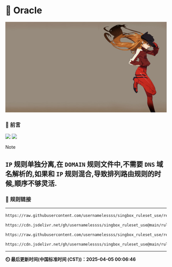 
# 🧸 Oracle
![](https://raw.githubusercontent.com/usernamelessss/picture-bed/main/images/202504042256831.jpg)
### 📣 前言
![](https://shields.io/badge/-移除重复规则-ff69b4) ![](https://shields.io/badge/-IP&nbsp;规则单独存放不与&nbsp;DOMAIN&nbsp;等混合-green)
> [!NOTE]
**`IP` 规则单独分离,在 `DOMAIN` 规则文件中,不需要 `DNS` 域名解析的,如果和 `IP` 规则混合,导致排列路由规则的时候,顺序不够灵活.**
---

###  🔗 规则链接
---

```url
https://raw.githubusercontent.com/usernamelessss/singbox_ruleset_use/refs/heads/main/rule/Oracle/Oracle_No_IP.json
```

```url
https://cdn.jsdelivr.net/gh/usernamelessss/singbox_ruleset_use@main/rule/Oracle/Oracle_No_IP.json
```

```url
https://raw.githubusercontent.com/usernamelessss/singbox_ruleset_use/refs/heads/main/rule/Oracle/Oracle_No_IP.srs
```

```url
https://cdn.jsdelivr.net/gh/usernamelessss/singbox_ruleset_use@main/rule/Oracle/Oracle_No_IP.srs
```

---
**⏲️ 最后更新时间(中国标准时间 (CST))：2025-04-05 00:06:46**